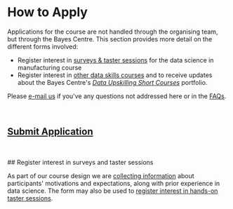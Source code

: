 # How to Apply 

Applications for the course are not handled through the organising team, but through the Bayes Centre.  This section provides more detail on the different forms involved:
  
  * Register interest in [surveys & taster sessions](https://forms.gle/9ZWPn8fDHZiDXNBR9) for the data science in manufacturing course
  * Register interest in [other data skills courses](https://www.ed.ac.uk/bayes/about-us/our-work/education/workforce-development/courses) and to receive updates about the Bayes Centre's [*Data Upskilling Short Courses*](https://www.ed.ac.uk/bayes/about-us/our-work/education/workforce-development) portfolio.

Please [e-mail us](mailto:datascimanu@gmail.com ) if you've any questions not addressed here or in the [FAQs](faqs.md). 
<p>&nbsp;</p>


## [Submit Application](https://forms.office.com/pages/responsepage.aspx?id=sAafLmkWiUWHiRCgaTTcYSh2MWKVoxpLrG5A3l7A6AdUNzFSMlNFVDVZOUdBNzNMNUU0QTEzTDRYRy4u)


<p>&nbsp;</p>
<a name = "register_interest_datascimanu_course"></a>
## Register interest in surveys and taster sessions

As part of our course design we are [collecting information](https://forms.gle/9ZWPn8fDHZiDXNBR9) about participants' motivations and expectations, along with prior experience in data science. The form may also be used to [register interest in hands-on taster sessions](https://forms.gle/9ZWPn8fDHZiDXNBR9).
<p>&nbsp;</p>

<a name = "funding_applications"></a>
<!-- ## Eligibility for funding
Course fees for 21/22 are £XXX, but funded places are available for people employed, unemployed or furloughed in Scotland who meet Scottish Funding Council eligibility criteria. Follow this [link](https://www.ed.ac.uk/bayes/about-us/our-work/education/workforce-development/how-to-apply) for more information on funding. It is currently https://www.ed.ac.uk/bayes/about-us/our-work/education/workforce-development/how-to-apply but this will change when our new website goes live. -->


<!-- <a name = "course_applications"></a>
## Completing course application form

A single [form](https://www.ed.ac.uk/bayes/about-us/our-work/education/workforce-development/how-to-apply) is in use for a set of courses within the Bayes Centre's *Data Skills Workforce Development* portfolio; the form must therefore satisfy all courses' requirements and also the University of Edinburgh's formal requirements for applications. Bearing in mind that the data visualisation course has an atypical target student group, we highlight mandatory sections and where our requirements may differ from the standard, and provide answers to common questions from applicants. Please [e-mail us](mailto:datascimanu@gmail.com ) if you have any other questions. 

Guidelines follow on how to fill in the University's application form. 

### Starting data
Please select start date *1 May* to open the application form. Applications will be processed on a rolling basis. We recommend applying as early as poosible and _at least two weeks in advance of the course start_ (**4 May**).


### Sections 1&ndash;3 
cover basic personal details &ndash; the form will indicate fields that are required. 


### Section 4&ndash; Programme 

We highlight below only those sections that are mandatory. You may leave other sections blank or enter **N/A** 

<h4>Personal Statement</h4>

You **MUST** state that you are registering for the course ***'Data Visualisation for Professionals'*** here. This field asks also for some indication of your motivation for taking this
course. 

<h4>Relevant Knowledge/Training Skills</h4>

Please provide a brief summary, describing how you qualify to take the course &ndash; the form provides some detail about what is required here.


### Sections 5&ndash; Qualifications &amp; 6&ndash; Employment

Because is is accredited, the university requires evidence that you are qualified to take the course. Please provide information on either academic or professional qualifications:

1. evidence of completion of a university degree, using copies of certificates or transcripts or links to institutions that generate formal verfication of your degree. Please note that *ANY* university degree is acceptable; we do *NOT* require applicants to have a technical or computer-related degree. 
If you do not have a degree or other tertiary qualification please enter ***N/A*** for this section. 

2. a CV detailing professional experience. As above, this may be in *ANY* domain or sector. Please note that your professional experience overall, beyond school, rather than current employment status, is what is of relevance to this application. We have interest registered by professionals across a wide range of sectors, educational backgrounds, in paid, unpaid and out of employment; we anticipate each will bring their experience in life and at work to enrich learning during hands-on sessions. 


### Section 7&ndash; Finance

If you have made an application for a fee waiver please state this. If you used a different e-mail from that for this application please provide that here so that the two applications may be linked. 
If you meet the [eligibility requirements for a waiver](https://www.ed.ac.uk/bayes/about-us/our-work/education/workforce-development/eligibility-funding) but have not yet applied for one please indicate here whether or not you wish to be considered for one. 

If you do NOT qualify for a waiver please [e-mail Bayes](mailto:bayes-training@ed.ac.uk) for more information about paying for a place.


### Section 8&ndash; Referees

You may be required to provide a referee &ndash; this may be your current or a previous employer, a  colleague who knows you in a work or more informal capacity. While a formal letterhead is preferable, considering the restrictions of the current lockdown a reference by e-mail, preferably from an organisational address, that also states the working relationship with your referee may be submitted.  

If you provide a peer / colleague / personal referee please ask them to indicate in their reference understanding of your capability to take the course. This does not need to be explicit, but may refer, for example, to a working relationship, or mention capabilities or skills they have observed in their interaction with you, or relevant activities you have undertaken. Please note that such references do not have to be on a letterhead.

Please provide contact details including e-mail in this section; the University will send information on how to submit the reference directly to your referee. -->

